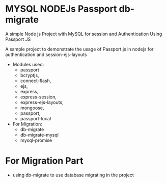  # MYSQL NODEJs Passport db-migrate
A simple Node js Project with MySQL for session and Authentication  Using Passport JS

A sample project to demonstrate the usage of Passport.js in nodejs for authentication and session-ejs-layouts

* Modules used:
    * passport
    * bcryptjs,
    * connect-flash,
    * ejs,
    * express,
    * express-session,
    * express-ejs-layouts,
    * mongoose,
    * passport,
    * passport-local
* For Migration:
    * db-migrate
    * db-migrate-mysql
    * mysql-promise
    
# For Migration Part
* using db-migrate to use database migrating in the project


